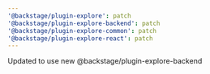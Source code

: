 ```yaml
---
'@backstage/plugin-explore': patch
'@backstage/plugin-explore-backend': patch
'@backstage/plugin-explore-common': patch
'@backstage/plugin-explore-react': patch
---
```


Updated to use new @backstage/plugin-explore-backend
